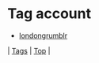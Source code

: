 <!--
title: Tag account
date: 2020-06-28T15:26:58.291Z
tags:
-->
# Tag account

 * [londongrumblr](101336334539.md)

| [Tags](tags.md) | [Top](index.md) |
